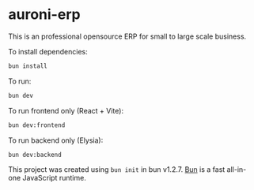 # auroni-erp

This is an professional opensource ERP for small to large scale business.

To install dependencies:

```bash
bun install
```

To run:

```bash
bun dev
```

To run frontend only (React + Vite):
```bash
bun dev:frontend
```
To run backend only (Elysia):
```bash
bun dev:backend
```


This project was created using `bun init` in bun v1.2.7. [Bun](https://bun.sh) is a fast all-in-one JavaScript runtime.

